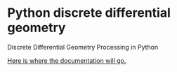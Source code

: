 # Python discrete differential geometry

Discrete Differential Geometry Processing in Python

[Here is where the documentation will go.](https://python-discrete-differential-geometry.readthedocs.io/)
